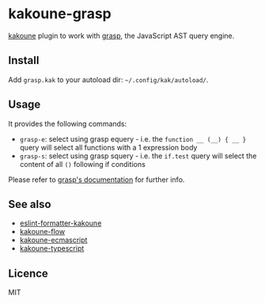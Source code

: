 # kakoune-grasp

[kakoune](http://kakoune.org) plugin to work with [grasp](http://www.graspjs.com/), the JavaScript AST query engine.

## Install

Add `grasp.kak` to your autoload dir: `~/.config/kak/autoload/`.

## Usage

It provides the following commands:

- `grasp-e`: select using grasp equery - i.e. the `function __ (__) { __ }` query will select all functions with a 1 expression body
- `grasp-s`: select using grasp squery - i.e. the `if.test` query will select the content of all `()` following if conditions

Please refer to [grasp's documentation](http://www.graspjs.com/docs/) for further info.

## See also

- [eslint-formatter-kakoune](https://github.com/Delapouite/eslint-formatter-kakoune)
- [kakoune-flow](https://github.com/Delapouite/kakoune-flow)
- [kakoune-ecmascript](https://github.com/Delapouite/kakoune-ecmascript)
- [kakoune-typescript](https://github.com/atomrc/kakoune-typescript)

## Licence

MIT
